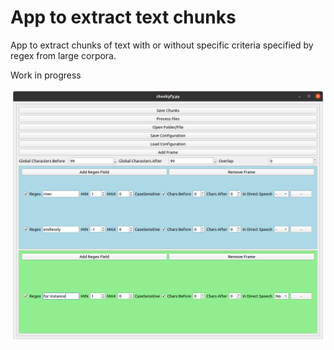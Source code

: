 # App to extract text chunks
App to extract chunks of text with or without specific criteria specified by regex from large corpora.  

Work in progress

![alt text](https://github.com/andjoer/Digital_Humanities_LLM/blob/main/Chunkyfy/images/chunkyfy.png)

